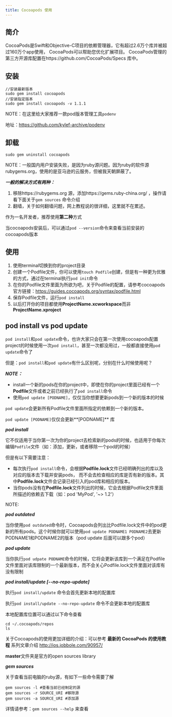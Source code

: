 ```yaml
---
title: Cocoapods 使用
---
```


## 简介

CocoaPods是Swift和Objective-C项目的依赖管理器，它有超过2.6万个库并被超过160万个app使用， CocoaPods可以帮助您优化扩展项目。
CocoaPods管理的第三方开源库配置在https://github.com/CocoaPods/Specs 库中。

## 安装
```
//安装最新版本
sudo gem install cocoapods
//安装指定版本
sudo gem install cocoapods -v 1.1.1
```
NOTE：在这里给大家推荐一款pod版本管理工具`podenv`

地址：https://github.com/kylef-archive/podenv

## 卸载
```
sudo gem uninstall cocoapods
```

NOTE：一般国内用户安装失败，是因为ruby源问题。因为ruby的软件源rubygems.org，使用的是亚马逊的云服务，但被我天朝屏蔽了。

***一般的解决方式有两种：***
1. 移除https://rubygems.org 源，添加https://gems.ruby-china.org/ ，操作请看下面关于`gem sources` 命令介绍
2. 翻墙，关于如何翻墙问题，网上教程说的很详细，这里就不在累述。

作为一名开发者，推荐使用**第二种**方式

当cocoapods安装后，可以通过`pod --version`命令来查看当前安装的cocoapods版本

## 使用

1. 使用terminal切换到你的project目录
2. 创建一个Podfile文件，你可以使用`touch Podfile`创建，但是有一种更为优雅的方式，通过在terminal执行`pod init`命令
3. 在你的Podfile文件里面为所欲为吧，关于Podfile的配置，请参考cocoapods官方链接：https://guides.cocoapods.org/syntax/podfile.html
4. 保存Podfile文件，运行`pod install`
5. 以后打开你的项目都使用**ProjectName.xcworkspace**而非**ProjectName.xproject**

## pod install vs pod update

`pod install`和`pod update`命令，也许大家只会在第一次使用cocoapods配置project的时候使用一次`pod install`，甚至一次都没用过，一般都直接使用`pod update`命令了

但是：`pod install`和`pod update`有什么区别呢，分别在什么时候使用呢？

***NOTE：***

* install一个新的pods在你的project中，即使在你的project里面已经有一个**Podfile**文件或者之前已经执行了`pod install`命令
* 使用`pod update [PODNAME]`，仅仅当你想要更新pods到一个新的版本的时候

`pod update`会更新所有Podfile文件里面所指定的依赖到一个新的版本。

`pod update [PODNAME]`仅仅会更新**[PODNAME]** 库

***pod install***

它不仅适用于当你第一次为你的project去检索新的pods的时候，也适用于你每次编辑`Podfile`文件（如：添加，更新，或者移除一个pod的时候）

但是有以下需要注意：

* 每次执行`pod install`命令，会根据**Podfile.lock**文件已经明确列出的库以及对应的版本去下载并安装pods，
而不会去检查相应的库是否有新的版本。其中**Podfile.lock**文件会记录已经引入的pod库和相应的版本。
* 当你pods没有在**Podfile.lock**文件列出的时候，它会去根据Podfile文件里面所描述的依赖去下载（如：pod 'MyPod', '~> 1.2'）

NOTE:

***pod outdated***

当你使用`pod outdated`命令时，Cocoapods会列出比Podfile.lock文件中的pod更新的所有pods。这个时候你就可以使用`pod update PODNAME1 PODNAME2`去更新PODNAME1和PODNAME2的版本（pod update 后面可以跟多个pod）

***pod update***

当你执行`pod udpate PODNAME`命令的时候，它将会更新该库到一个满足在Podfile文件里面对该库限制的一个最新版本，而不会关心Podfile.lock文件里面对该库有没有限制

***pod install/update [--no-repo-update]***

执行`pod install/update` 命令会首先更新本地的配置库

执行`pod install/update --no-repo-update` 命令不会更新本地的配置库

本地配置库位置可以通过以下命令查看
```
cd ~/.cocoapods/repos
ls
```

关于Cocoapods的使用更加详细的介绍：可以参考 **最新的 CocoaPods 的使用教程** 系列文章介绍
http://ios.jobbole.com/90957/

**master**文件夹是官方的open sources library


***gem sources***

关于查看当前电脑的ruby源，有如下一些命令需要了解

```
gem sources -l #查看当前已经制定的源
gem sources -r SOURCE_URI #移除源
gem sources -a SOURCE_URI #添加源
```
详情请参考：`gem sources --help` 来查看
